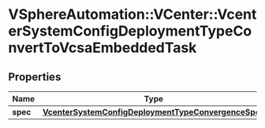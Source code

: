 # VSphereAutomation::VCenter::VcenterSystemConfigDeploymentTypeConvertToVcsaEmbeddedTask

## Properties
Name | Type | Description | Notes
------------ | ------------- | ------------- | -------------
**spec** | [**VcenterSystemConfigDeploymentTypeConvergenceSpec**](VcenterSystemConfigDeploymentTypeConvergenceSpec.md) |  | 


